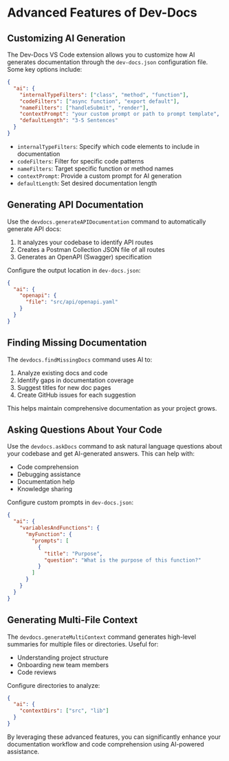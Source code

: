 # Advanced Features of Dev-Docs

## Customizing AI Generation

The Dev-Docs VS Code extension allows you to customize how AI generates documentation through the `dev-docs.json` configuration file. Some key options include:

```json
{
  "ai": {
    "internalTypeFilters": ["class", "method", "function"],
    "codeFilters": ["async function", "export default"],
    "nameFilters": ["handleSubmit", "render"],
    "contextPrompt": "your custom prompt or path to prompt template",
    "defaultLength": "3-5 Sentences"
  }
}
```

- `internalTypeFilters`: Specify which code elements to include in documentation
- `codeFilters`: Filter for specific code patterns  
- `nameFilters`: Target specific function or method names
- `contextPrompt`: Provide a custom prompt for AI generation
- `defaultLength`: Set desired documentation length

## Generating API Documentation

Use the `devdocs.generateAPIDocumentation` command to automatically generate API docs:

1. It analyzes your codebase to identify API routes
2. Creates a Postman Collection JSON file of all routes
3. Generates an OpenAPI (Swagger) specification

Configure the output location in `dev-docs.json`:

```json
{
  "ai": {
    "openapi": {
      "file": "src/api/openapi.yaml"
    }
  }
}
```

## Finding Missing Documentation  

The `devdocs.findMissingDocs` command uses AI to:

1. Analyze existing docs and code
2. Identify gaps in documentation coverage  
3. Suggest titles for new doc pages
4. Create GitHub issues for each suggestion

This helps maintain comprehensive documentation as your project grows.

## Asking Questions About Your Code

Use the `devdocs.askDocs` command to ask natural language questions about your codebase and get AI-generated answers. This can help with:

- Code comprehension
- Debugging assistance
- Documentation help
- Knowledge sharing

Configure custom prompts in `dev-docs.json`:

```json
{
  "ai": {
    "variablesAndFunctions": {
      "myFunction": {
        "prompts": [
          {
            "title": "Purpose",
            "question": "What is the purpose of this function?"
          }
        ]
      }
    }
  }
}
```

## Generating Multi-File Context

The `devdocs.generateMultiContext` command generates high-level summaries for multiple files or directories. Useful for:

- Understanding project structure
- Onboarding new team members
- Code reviews

Configure directories to analyze:

```json
{
  "ai": {
    "contextDirs": ["src", "lib"]
  }
}
```

By leveraging these advanced features, you can significantly enhance your documentation workflow and code comprehension using AI-powered assistance.